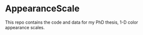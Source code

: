 # AppearanceScale
This repo contains the code and data for my PhD thesis, 1-D color appearance scales.
